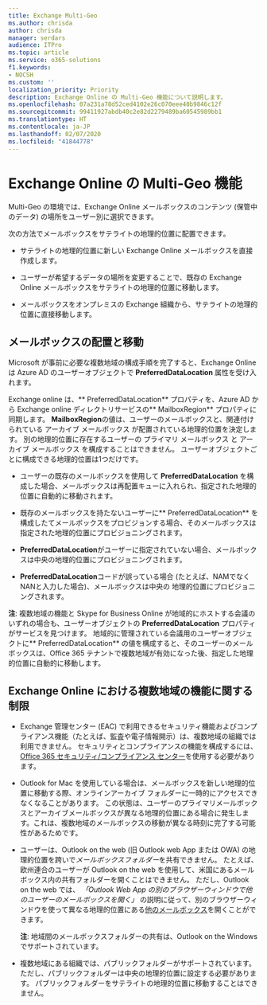 ```yaml
---
title: Exchange Multi-Geo
ms.author: chrisda
author: chrisda
manager: serdars
audience: ITPro
ms.topic: article
ms.service: o365-solutions
f1.keywords:
- NOCSH
ms.custom: ''
localization_priority: Priority
description: Exchange Online の Multi-Geo 機能について説明します。
ms.openlocfilehash: 07a231a78d52ced4102e26c070eee40b9846c12f
ms.sourcegitcommit: 99411927abdb40c2e82d2279489ba60545989bb1
ms.translationtype: HT
ms.contentlocale: ja-JP
ms.lasthandoff: 02/07/2020
ms.locfileid: "41844778"
---
```

# <a name="multi-geo-capabilities-in-exchange-online"></a>Exchange Online の Multi-Geo 機能

Multi-Geo の環境では、Exchange Online メールボックスのコンテンツ (保管中のデータ) の場所をユーザー別に選択できます。

次の方法でメールボックスをサテライトの地理的位置に配置できます。

- サテライトの地理的位置に新しい Exchange Online メールボックスを直接作成します。

- ユーザーが希望するデータの場所を変更することで、既存の Exchange Online メールボックスをサテライトの地理的位置に移動します。

- メールボックスをオンプレミスの Exchange 組織から、サテライトの地理的位置に直接移動します。

## <a name="mailbox-placement-and-moves"></a>メールボックスの配置と移動

Microsoft が事前に必要な複数地域の構成手順を完了すると、Exchange Online は Azure AD のユーザーオブジェクトで **PreferredDataLocation** 属性を受け入れます。

Exchange online は、** PreferredDataLocation** プロパティを、Azure AD から Exchange online ディレクトリサービスの** MailboxRegion** プロパティに同期します。 **MailboxRegion**の値は、ユーザーのメールボックスと、関連付けられている アーカイブ メールボックス が配置されている地理的位置を決定します。 別の地理的位置に存在するユーザーの プライマリ メールボックス と アーカイブ メールボックス を構成することはできません。 ユーザーオブジェクトごとに構成できる地理的位置は1つだけです。

- ユーザーの既存のメールボックスを使用して **PreferredDataLocation** を構成した場合、メールボックスは再配置キューに入れられ、指定された地理的位置に自動的に移動されます。

- 既存のメールボックスを持たないユーザーに** PreferredDataLocation** を構成したてメールボックスをプロビジョンする場合、そのメールボックスは指定された地理的位置にプロビジョニングされます。

- **PreferredDataLocation**がユーザーに指定されていない場合、メールボックスは中央の地理的位置にプロビジョニングされます。

- **PreferredDataLocation**コードが誤っている場合 (たとえば、NAMでなくNANと入力した場合)、メールボックスは中央の 地理的位置にプロビジョニングされます。

**注**: 複数地域の機能と Skype for Business Online が地域的にホストする会議のいずれの場合も、ユーザーオブジェクトの **PreferredDataLocation** プロパティがサービスを見つけます。 地域的に管理されている会議用のユーザーオブジェクトに** PreferredDataLocation** の値を構成すると、そのユーザーのメールボックスは、Office 365 テナントで複数地域が有効になった後、指定した地理的位置に自動的に移動します。

## <a name="feature-limitations-for-multi-geo-in-exchange-online"></a>Exchange Online における複数地域の機能に関する制限

- Exchange 管理センター (EAC) で利用できるセキュリティ機能およびコンプライアンス機能（たとえば、監査や電子情報開示）は、複数地域の組織では利用できません。 セキュリティとコンプライアンスの機能を構成するには、[Office 365 セキュリティ/コンプライアンス センター](https://support.office.com/article/7e696a40-b86b-4a20-afcc-559218b7b1b8)を使用する必要があります。

- Outlook for Mac を使用している場合は、メールボックスを新しい地理的位置に移動する際、オンラインアーカイブ フォルダーに一時的にアクセスできなくなることがあります。 この状態は、ユーザーのプライマリメールボックスとアーカイブメールボックスが異なる地理的位置にある場合に発生します。これは、複数地域のメールボックスの移動が異なる時刻に完了する可能性があるためです。

- ユーザーは、Outlook on the web (旧 Outlook web App または OWA) の地理的位置を跨いで*メールボックスフォルダー*を共有できません。 たとえば、欧州連合のユーザーが Outlook on the web を使用して、米国にあるメールボックス内の共有フォルダーを開くことはできません。 ただし、Outlook on the web では、 *「Outlook Web App の別のブラウザーウィンドウで他のユーザーのメールボックスを開く」* の説明に従って、別のブラウザーウィンドウを使って異なる地理的位置にある[他のメールボックス](https://support.office.com/article/A909AD30-E413-40B5-A487-0EA70B763081#__toc372210362)を開くことができます。

  **注**: 地域間のメールボックスフォルダーの共有は、Outlook on the Windows でサポートされています。

- 複数地域にある組織では、パブリックフォルダーがサポートされています。 ただし、パブリックフォルダーは中央の地理的位置に設定する必要があります。 パブリックフォルダーをサテライトの地理的位置に移動することはできません。
